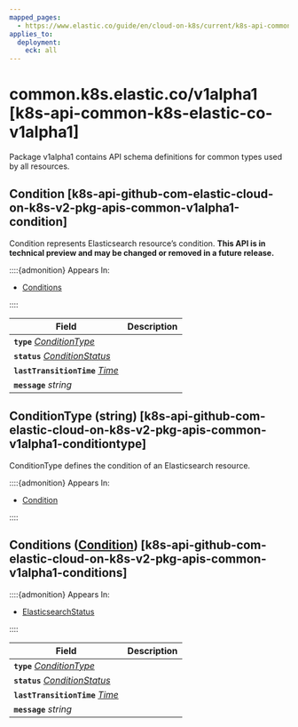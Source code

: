 ```yaml
---
mapped_pages:
  - https://www.elastic.co/guide/en/cloud-on-k8s/current/k8s-api-common-k8s-elastic-co-v1alpha1.html
applies_to:
  deployment:
    eck: all
---
```


# common.k8s.elastic.co/v1alpha1 [k8s-api-common-k8s-elastic-co-v1alpha1]

Package v1alpha1 contains API schema definitions for common types used by all resources.

## Condition [k8s-api-github-com-elastic-cloud-on-k8s-v2-pkg-apis-common-v1alpha1-condition]

Condition represents Elasticsearch resource’s condition. **This API is in technical preview and may be changed or removed in a future release.**

::::{admonition} Appears In:
* [Conditions](k8s-api-common-k8s-elastic-co-v1alpha1.md#k8s-api-github-com-elastic-cloud-on-k8s-v2-pkg-apis-common-v1alpha1-conditions)

::::


| Field | Description |
| --- | --- |
| **`type`** *[ConditionType](k8s-api-common-k8s-elastic-co-v1alpha1.md#k8s-api-github-com-elastic-cloud-on-k8s-v2-pkg-apis-common-v1alpha1-conditiontype)*<br> |  |
| **`status`** *[ConditionStatus](https://kubernetes.io/docs/reference/generated/kubernetes-api/v1.32/#conditionstatus-v1-core)*<br> |  |
| **`lastTransitionTime`** *[Time](https://kubernetes.io/docs/reference/generated/kubernetes-api/v1.32/#time-v1-meta)*<br> |  |
| **`message`** *string*<br> |  |


## ConditionType (string) [k8s-api-github-com-elastic-cloud-on-k8s-v2-pkg-apis-common-v1alpha1-conditiontype]

ConditionType defines the condition of an Elasticsearch resource.

::::{admonition} Appears In:
* [Condition](k8s-api-common-k8s-elastic-co-v1alpha1.md#k8s-api-github-com-elastic-cloud-on-k8s-v2-pkg-apis-common-v1alpha1-condition)

::::



## Conditions ([Condition](k8s-api-common-k8s-elastic-co-v1alpha1.md#k8s-api-github-com-elastic-cloud-on-k8s-v2-pkg-apis-common-v1alpha1-condition)) [k8s-api-github-com-elastic-cloud-on-k8s-v2-pkg-apis-common-v1alpha1-conditions]

::::{admonition} Appears In:
* [ElasticsearchStatus](k8s-api-elasticsearch-k8s-elastic-co-v1.md#k8s-api-github-com-elastic-cloud-on-k8s-v2-pkg-apis-elasticsearch-v1-elasticsearchstatus)

::::


| Field | Description |
| --- | --- |
| **`type`** *[ConditionType](k8s-api-common-k8s-elastic-co-v1alpha1.md#k8s-api-github-com-elastic-cloud-on-k8s-v2-pkg-apis-common-v1alpha1-conditiontype)*<br> |  |
| **`status`** *[ConditionStatus](https://kubernetes.io/docs/reference/generated/kubernetes-api/v1.32/#conditionstatus-v1-core)*<br> |  |
| **`lastTransitionTime`** *[Time](https://kubernetes.io/docs/reference/generated/kubernetes-api/v1.32/#time-v1-meta)*<br> |  |
| **`message`** *string*<br> |  |
